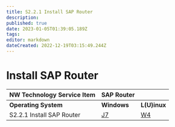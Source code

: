 ```yaml
---
title: S2.2.1 Install SAP Router
description: 
published: true
date: 2023-01-05T01:39:05.189Z
tags: 
editor: markdown
dateCreated: 2022-12-19T03:15:49.244Z
---
```


# Install SAP Router
|NW Technology Service Item|SAP Router||
|---------|---------|---------|
| **Operating System** |**Windows** |**L(U)inux** |
| S2.2.1 Install SAP Router  |[J7](/home/S2_SAP_NetWeaver_Skills/Install_SAP_Router/J7) |[W4](/home/S2_SAP_NetWeaver_Skills/Install_SAP_Router/W4)|